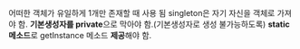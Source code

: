 어떠한 객체가 유일하게 1개만 존재할 때 사용 됨
singleton은 자기 자신을 객체로 가져야 함.
**기본생성자를 private**으로 막아야 함.(기본생성자로 생성 불가능하도록)
**static 메소드**로 getInstance 메소드 **제공**해야 함.
